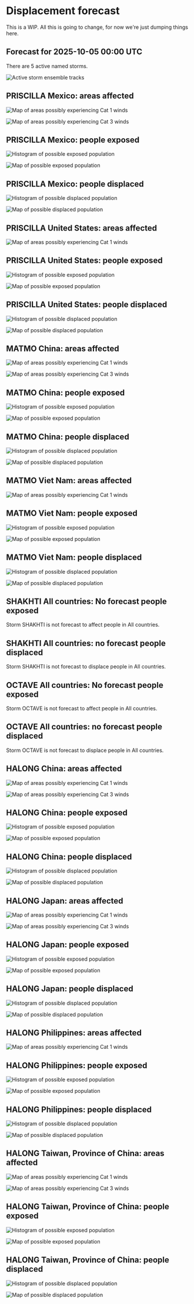 # Displacement forecast

This is a WIP. All this is going to change, for now we're just dumping things here.

## Forecast for 2025-10-05 00:00 UTC

There are 5 active named storms.

![Active storm ensemble tracks](ECMWF_TC_tracks_20251005000000.png)


## PRISCILLA Mexico: areas affected

![Map of areas possibly experiencing Cat 1 winds](impact-map_TC_ECMWF_ens_PRISCILLA_2025-10-05_00UTC_MEX_cat1.png)


![Map of areas possibly experiencing Cat 3 winds](impact-map_TC_ECMWF_ens_PRISCILLA_2025-10-05_00UTC_MEX_cat3.png)


## PRISCILLA Mexico: people exposed

![Histogram of possible exposed population](impact-histogram_TC_ECMWF_ens_PRISCILLA_2025-10-05_00UTC_MEX_exposed.png)

![Map of possible exposed population](impact-map_TC_ECMWF_ens_PRISCILLA_2025-10-05_00UTC_MEX_exposed.png)


## PRISCILLA Mexico: people displaced

![Histogram of possible displaced population](impact-histogram_TC_ECMWF_ens_PRISCILLA_2025-10-05_00UTC_MEX_displaced.png)


![Map of possible displaced population](impact-map_TC_ECMWF_ens_PRISCILLA_2025-10-05_00UTC_MEX_displaced.png)


## PRISCILLA United States: areas affected

![Map of areas possibly experiencing Cat 1 winds](impact-map_TC_ECMWF_ens_PRISCILLA_2025-10-05_00UTC_USA_cat1.png)


## PRISCILLA United States: people exposed

![Histogram of possible exposed population](impact-histogram_TC_ECMWF_ens_PRISCILLA_2025-10-05_00UTC_USA_exposed.png)

![Map of possible exposed population](impact-map_TC_ECMWF_ens_PRISCILLA_2025-10-05_00UTC_USA_exposed.png)


## PRISCILLA United States: people displaced

![Histogram of possible displaced population](impact-histogram_TC_ECMWF_ens_PRISCILLA_2025-10-05_00UTC_USA_displaced.png)


![Map of possible displaced population](impact-map_TC_ECMWF_ens_PRISCILLA_2025-10-05_00UTC_USA_displaced.png)


## MATMO China: areas affected

![Map of areas possibly experiencing Cat 1 winds](impact-map_TC_ECMWF_ens_MATMO_2025-10-05_00UTC_CHN_cat1.png)


![Map of areas possibly experiencing Cat 3 winds](impact-map_TC_ECMWF_ens_MATMO_2025-10-05_00UTC_CHN_cat3.png)


## MATMO China: people exposed

![Histogram of possible exposed population](impact-histogram_TC_ECMWF_ens_MATMO_2025-10-05_00UTC_CHN_exposed.png)

![Map of possible exposed population](impact-map_TC_ECMWF_ens_MATMO_2025-10-05_00UTC_CHN_exposed.png)


## MATMO China: people displaced

![Histogram of possible displaced population](impact-histogram_TC_ECMWF_ens_MATMO_2025-10-05_00UTC_CHN_displaced.png)


![Map of possible displaced population](impact-map_TC_ECMWF_ens_MATMO_2025-10-05_00UTC_CHN_displaced.png)


## MATMO Viet Nam: areas affected

![Map of areas possibly experiencing Cat 1 winds](impact-map_TC_ECMWF_ens_MATMO_2025-10-05_00UTC_VNM_cat1.png)


## MATMO Viet Nam: people exposed

![Histogram of possible exposed population](impact-histogram_TC_ECMWF_ens_MATMO_2025-10-05_00UTC_VNM_exposed.png)

![Map of possible exposed population](impact-map_TC_ECMWF_ens_MATMO_2025-10-05_00UTC_VNM_exposed.png)


## MATMO Viet Nam: people displaced

![Histogram of possible displaced population](impact-histogram_TC_ECMWF_ens_MATMO_2025-10-05_00UTC_VNM_displaced.png)


![Map of possible displaced population](impact-map_TC_ECMWF_ens_MATMO_2025-10-05_00UTC_VNM_displaced.png)


## SHAKHTI All countries: No forecast people exposed

Storm SHAKHTI is not forecast to affect people in All countries.


## SHAKHTI All countries: no forecast people displaced

Storm SHAKHTI is not forecast to displace people in All countries.


## OCTAVE All countries: No forecast people exposed

Storm OCTAVE is not forecast to affect people in All countries.


## OCTAVE All countries: no forecast people displaced

Storm OCTAVE is not forecast to displace people in All countries.


## HALONG China: areas affected

![Map of areas possibly experiencing Cat 1 winds](impact-map_TC_ECMWF_ens_HALONG_2025-10-05_00UTC_CHN_cat1.png)


![Map of areas possibly experiencing Cat 3 winds](impact-map_TC_ECMWF_ens_HALONG_2025-10-05_00UTC_CHN_cat3.png)


## HALONG China: people exposed

![Histogram of possible exposed population](impact-histogram_TC_ECMWF_ens_HALONG_2025-10-05_00UTC_CHN_exposed.png)

![Map of possible exposed population](impact-map_TC_ECMWF_ens_HALONG_2025-10-05_00UTC_CHN_exposed.png)


## HALONG China: people displaced

![Histogram of possible displaced population](impact-histogram_TC_ECMWF_ens_HALONG_2025-10-05_00UTC_CHN_displaced.png)


![Map of possible displaced population](impact-map_TC_ECMWF_ens_HALONG_2025-10-05_00UTC_CHN_displaced.png)


## HALONG Japan: areas affected

![Map of areas possibly experiencing Cat 1 winds](impact-map_TC_ECMWF_ens_HALONG_2025-10-05_00UTC_JPN_cat1.png)


![Map of areas possibly experiencing Cat 3 winds](impact-map_TC_ECMWF_ens_HALONG_2025-10-05_00UTC_JPN_cat3.png)


## HALONG Japan: people exposed

![Histogram of possible exposed population](impact-histogram_TC_ECMWF_ens_HALONG_2025-10-05_00UTC_JPN_exposed.png)

![Map of possible exposed population](impact-map_TC_ECMWF_ens_HALONG_2025-10-05_00UTC_JPN_exposed.png)


## HALONG Japan: people displaced

![Histogram of possible displaced population](impact-histogram_TC_ECMWF_ens_HALONG_2025-10-05_00UTC_JPN_displaced.png)


![Map of possible displaced population](impact-map_TC_ECMWF_ens_HALONG_2025-10-05_00UTC_JPN_displaced.png)


## HALONG Philippines: areas affected

![Map of areas possibly experiencing Cat 1 winds](impact-map_TC_ECMWF_ens_HALONG_2025-10-05_00UTC_PHL_cat1.png)


## HALONG Philippines: people exposed

![Histogram of possible exposed population](impact-histogram_TC_ECMWF_ens_HALONG_2025-10-05_00UTC_PHL_exposed.png)

![Map of possible exposed population](impact-map_TC_ECMWF_ens_HALONG_2025-10-05_00UTC_PHL_exposed.png)


## HALONG Philippines: people displaced

![Histogram of possible displaced population](impact-histogram_TC_ECMWF_ens_HALONG_2025-10-05_00UTC_PHL_displaced.png)


![Map of possible displaced population](impact-map_TC_ECMWF_ens_HALONG_2025-10-05_00UTC_PHL_displaced.png)


## HALONG Taiwan, Province of China: areas affected

![Map of areas possibly experiencing Cat 1 winds](impact-map_TC_ECMWF_ens_HALONG_2025-10-05_00UTC_TWN_cat1.png)


![Map of areas possibly experiencing Cat 3 winds](impact-map_TC_ECMWF_ens_HALONG_2025-10-05_00UTC_TWN_cat3.png)


## HALONG Taiwan, Province of China: people exposed

![Histogram of possible exposed population](impact-histogram_TC_ECMWF_ens_HALONG_2025-10-05_00UTC_TWN_exposed.png)

![Map of possible exposed population](impact-map_TC_ECMWF_ens_HALONG_2025-10-05_00UTC_TWN_exposed.png)


## HALONG Taiwan, Province of China: people displaced

![Histogram of possible displaced population](impact-histogram_TC_ECMWF_ens_HALONG_2025-10-05_00UTC_TWN_displaced.png)


![Map of possible displaced population](impact-map_TC_ECMWF_ens_HALONG_2025-10-05_00UTC_TWN_displaced.png)



